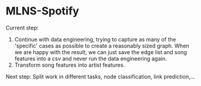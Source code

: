 # MLNS-Spotify

Current step: 

1) Continue with data engineering, trying to capture as many of the 'specific' cases as possible to create a reasonably sized graph.
When we are happy with the result, we can just save the edge list and song features into a csv and never run the data engineering again. 
2) Transform song features into artist features. 

Next step: 
Split work in different tasks, node classification, link prediction,...


